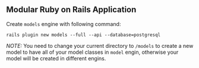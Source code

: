 ## Modular Ruby on Rails Application

Create `models` engine with following command:
```
rails plugin new models --full --api --database=postgresql
```

*NOTE:* You need to change your current directory to `/models` to create a new model to have all of your model classes in `model` engin, otherwise your model will be created in different engins.
